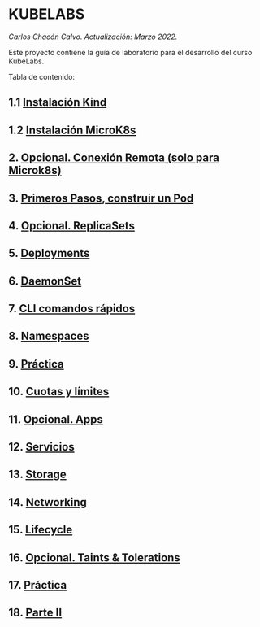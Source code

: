 # KUBELABS <!-- omit in toc -->
*Carlos Chacón Calvo. Actualización: Marzo 2022.*

Este proyecto contiene la guía de laboratorio para el desarrollo del curso KubeLabs. <!-- omit in TOC -->

Tabla de contenido:

## 1.1 [Instalación Kind](./01.Instalación%20Kind.md)
## 1.2 [Instalación MicroK8s](./01.Instalación%20MicroK8s.md)
## 2. [Opcional. Conexión Remota (solo para Microk8s)](./02.ConexionRemota%20(Opcional,%20solo%20para%20Microk8s).md)
## 3. [Primeros Pasos, construir un Pod](./03.PrimerosPasos.md)
## 4. [Opcional. ReplicaSets](./04.ReplicaSets.md)
## 5. [Deployments](./05.Deployments.md)
## 6. [DaemonSet](./06.DaemonSet.md)
## 7. [CLI comandos rápidos](./07.CLI.md)
## 8. [Namespaces](./08.Namespaces.md)
## 9. [Práctica](./09.Practica.md)
## 10. [Cuotas y límites](/10.Cuotas-Limites.md)
## 11. [Opcional. Apps](./11.Opcional.%20Apps.md)
## 12. [Servicios](/12.Servicios.md)
## 13. [Storage](/13.Storage.md)
## 14. [Networking](/14.Networking.md)
## 15. [Lifecycle](/15.Lifecycle.md)
## 16. [Opcional. Taints & Tolerations](./16.TaintsTolerations.md)
## 17. [Práctica](/17.Practica2.md)
## 18. [Parte II](/18.ParteII.md)


